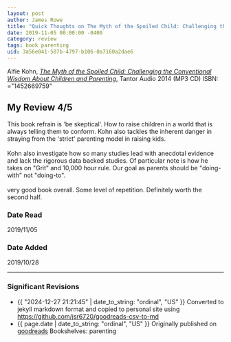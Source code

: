 ```yaml
---
layout: post
author: James Rowe
title: "Quick Thoughts on The Myth of the Spoiled Child: Challenging the Conventional Wisdom About Children and Parenting"
date: 2019-11-05 00:00:00 -0400
category: review
tags: book parenting
uid: 3a56e041-507b-4797-b106-0a7160a2dae6
---
```


Alfie Kohn, *[The Myth of the Spoiled Child: Challenging the Conventional Wisdom About Children and Parenting](https://www.goodreads.com/book/show/21483496)*,  Tantor Audio 2014 (MP3 CD) ISBN: ="1452669759"

## My Review 4/5

This book refrain is 'be skeptical'. How to raise children in a world that is always telling them to conform. Kohn also tackles the inherent danger in straying from the 'strict' parenting model in raising kids.<br/><br/>Kohn also investigate how so many studies lead with anecdotal evidence and lack the rigorous data backed studies. Of particular note is how he takes on "Grit" and 10,000 hour rule. Our goal as parents should be "doing-with" not "doing-to".<br/><br/>very good book overall. Some level of repetition. Definitely worth the second half.

### Date Read
2019/11/05

### Date Added
2019/10/28

---

### Significant Revisions

- {{ "2024-12-27 21:21:45" | date_to_string: "ordinal", "US" }} Converted to jekyll markdown format and copied to personal site using <https://github.com/jsr6720/goodreads-csv-to-md>
- {{ page.date | date_to_string: "ordinal", "US" }} Originally published on [goodreads](https://www.goodreads.com) Bookshelves: parenting